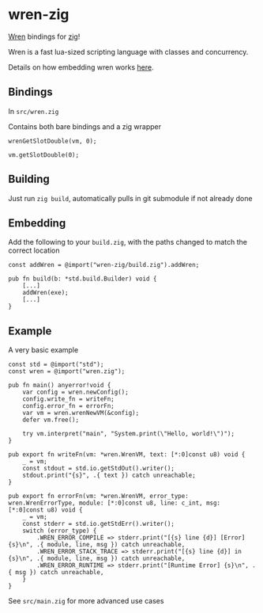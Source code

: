 # wren-zig
[Wren](https://wren.io/embedding/) bindings for [zig](https://ziglang.org/)!

Wren is a fast lua-sized scripting language with classes and concurrency.

Details on how embedding wren works [here](https://wren.io/embedding/).

## Bindings

In `src/wren.zig`

Contains both bare bindings and a zig wrapper

```zig
wrenGetSlotDouble(vm, 0);

vm.getSlotDouble(0);
```

## Building

Just run `zig build`, automatically pulls in git submodule if not already done

## Embedding

Add the following to your `build.zig`, with the paths changed to match the correct location

```zig
const addWren = @import("wren-zig/build.zig").addWren;

pub fn build(b: *std.build.Builder) void {
    [...]
    addWren(exe);
    [...]
}
```

## Example

A very basic example

```zig
const std = @import("std");
const wren = @import("wren.zig");

pub fn main() anyerror!void {
    var config = wren.newConfig();
    config.write_fn = writeFn;
    config.error_fn = errorFn;
    var vm = wren.wrenNewVM(&config);
    defer vm.free();

    try vm.interpret("main", "System.print(\"Hello, world!\")");
}

pub export fn writeFn(vm: *wren.WrenVM, text: [*:0]const u8) void {
    _ = vm;
    const stdout = std.io.getStdOut().writer();
    stdout.print("{s}", .{ text }) catch unreachable;
}

pub export fn errorFn(vm: *wren.WrenVM, error_type: wren.WrenErrorType, module: [*:0]const u8, line: c_int, msg: [*:0]const u8) void {
    _ = vm;
    const stderr = std.io.getStdErr().writer();
    switch (error_type) {
        .WREN_ERROR_COMPILE => stderr.print("[{s} line {d}] [Error] {s}\n", .{ module, line, msg }) catch unreachable,
        .WREN_ERROR_STACK_TRACE => stderr.print("[{s} line {d}] in {s}\n", .{ module, line, msg }) catch unreachable,
        .WREN_ERROR_RUNTIME => stderr.print("[Runtime Error] {s}\n", .{ msg }) catch unreachable,
    }
}
```

See `src/main.zig` for more advanced use cases
